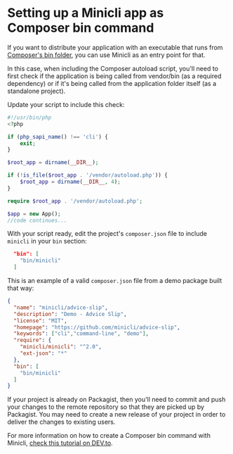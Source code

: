 # Setting up a Minicli app as Composer bin command

If you want to distribute your application with an executable that runs from [Composer's bin folder](https://getcomposer.org/doc/articles/vendor-binaries.md), you can use Minicli as an entry point for that.

In this case, when including the Composer autoload script, you'll need to first check if the application is being called from vendor/bin (as a required dependency) or if it's being called from the application folder itself (as a standalone project).

Update your script to include this check:

```php title='Updating your Minicli to handle path changes'
#!/usr/bin/php
<?php

if (php_sapi_name() !== 'cli') {
    exit;
}

$root_app = dirname(__DIR__);

if (!is_file($root_app . '/vendor/autoload.php')) {
    $root_app = dirname(__DIR__, 4);
}

require $root_app . '/vendor/autoload.php';

$app = new App();
//code continues...
```

With your script ready, edit the project's `composer.json` file to include `minicli` in your `bin` section:

```json
  "bin": [
    "bin/minicli"
  ]
```

This is an example of a valid `composer.json` file from a demo package built that way:

```json
{
  "name": "minicli/advice-slip",
  "description": "Demo - Advice Slip",
  "license": "MIT",
  "homepage": "https://github.com/minicli/advice-slip",
  "keywords": ["cli","command-line", "demo"],
  "require": {
    "minicli/minicli": "^2.0",
    "ext-json": "*"
  },
  "bin": [
    "bin/minicli"
  ]
}
```

If your project is already on Packagist, then you'll need to commit and push your changes to the remote repository so that they are picked up by Packagist.
You may need to create a new release of your project in order to deliver the changes to existing users.

For more information on how to create a Composer bin command with Minicli, [check this tutorial on DEV.to](https://dev.to/erikaheidi/how-to-create-a-composer-bin-command-with-minicli-35ih).